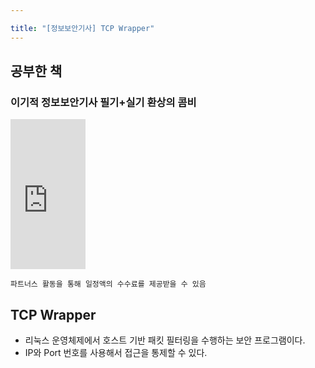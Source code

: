```yaml
---

title: "[정보보안기사] TCP Wrapper"
---
```


## 공부한 책
### 이기적 정보보안기사 필기+실기 환상의 콤비

<iframe src="https://coupa.ng/bTZNkr" width="120" height="240" frameborder="0" scrolling="no" referrerpolicy="unsafe-url"></iframe>

`파트너스 활동을 통해 일정액의 수수료를 제공받을 수 있음`  

## TCP Wrapper
- 리눅스 운영체제에서 호스트 기반 패킷 필터링을 수행하는 보안 프로그램이다.
- IP와 Port 번호를 사용해서 접근을 통제할 수 있다.
